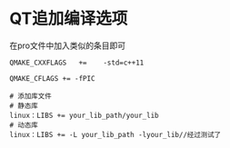 # QT追加编译选项
在pro文件中加入类似的条目即可
```
QMAKE_CXXFLAGS   +=    -std=c++11

QMAKE_CFLAGS += -fPIC

# 添加库文件
# 静态库
linux：LIBS += your_lib_path/your_lib
# 动态库
linux：LIBS += -L your_lib_path -lyour_lib//经过测试了
```